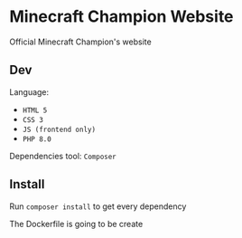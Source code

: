 # Minecraft Champion Website
Official Minecraft Champion's website

## Dev
Language:
* `HTML 5`
* `CSS 3`
* `JS (frontend only)`
* `PHP 8.0`

Dependencies tool: `Composer`

## Install
Run `composer install` to get every dependency

The Dockerfile is going to be create